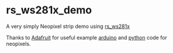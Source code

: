 # rs_ws281x_demo

A very simply Neopixel strip demo using [rs_ws281x](https://crates.io/crates/rs_ws281x)

Thanks to [Adafruit](https://www.adafruit.com/) for useful example [arduino](https://github.com/adafruit/Adafruit_NeoPixel) and [python](https://github.com/adafruit/Adafruit_CircuitPython_NeoPixel/) code for neopixels.
